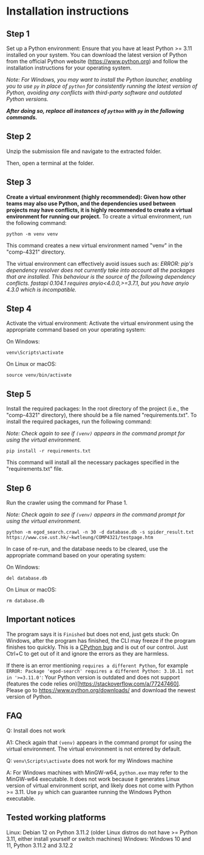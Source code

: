 # Installation instructions

## Step 1
Set up a Python environment: Ensure that you have at least Python >= 3.11 installed on your system. You can download the latest version of Python from the official Python website (<https://www.python.org>) and follow the installation instructions for your operating system.

_Note: For Windows, you may want to install the Python launcher, enabling you to use `py` in place of `python` for consistently running the latest version of Python, avoiding any conflicts with third-party software and outdated Python versions._

_**After doing so, replace all instances of `python` with `py` in the following commands.**_

## Step 2
Unzip the submission file and navigate to the extracted folder. 

Then, open a terminal at the folder. 

## Step 3
**Create a virtual environment (highly recommended): Given how other teams may also use Python, and the dependencies used between projects may have conflicts, it is highly recommended to create a virtual environment for running our project.** To create a virtual environment, run the following command:

```shell
python -m venv venv
```

This command creates a new virtual environment named "venv" in the "comp-4321" directory.

The virtual environment can effectively avoid issues such as:
_ERROR: pip's dependency resolver does not currently take into account all the packages that are installed. This behaviour is the source of the following dependency conflicts.
fastapi 0.104.1 requires anyio<4.0.0,>=3.7.1, but you have anyio 4.3.0 which is incompatible._

## Step 4
Activate the virtual environment: Activate the virtual environment using the appropriate command based on your operating system:

On Windows:

```shell
venv\Scripts\activate
```

On Linux or macOS:

```shell
source venv/bin/activate
```

## Step 5
Install the required packages: In the root directory of the project (i.e., the "comp-4321" directory), there should be a file named "requirements.txt". To install the required packages, run the following command:

_Note: Check again to see if `(venv)` appears in the command prompt for using the virtual environment._

```shell
pip install -r requirements.txt
```

This command will install all the necessary packages specified in the "requirements.txt" file.

## Step 6
Run the crawler using the command for Phase 1.

_Note: Check again to see if `(venv)` appears in the command prompt for using the virtual environment._

```shell
python -m egod_search.crawl -n 30 -d database.db -s spider_result.txt https://www.cse.ust.hk/~kwtleung/COMP4321/testpage.htm
```

In case of re-run, and the database needs to be cleared, use the appropriate command based on your operating system:

On Windows:

```shell
del database.db
```

On Linux or macOS:

```shell
rm database.db
```

## Important notices

The program says it is `Finished` but does not end, just gets stuck:
On Windows, after the program has finished, the CLI may freeze if the program finishes too quickly. This is a [CPython bug](https://github.com/python/cpython/issues/111604) and is out of our control. Just Ctrl+C to get out of it and ignore the errors as they are harmless.  

If there is an error mentioning `requires a different Python`, for example `ERROR: Package 'egod-search' requires a different Python: 3.10.11 not in '>=3.11.0'`:
Your Python version is outdated and does not support (features the code relies on)[https://stackoverflow.com/a/77247460]. Please go to https://www.python.org/downloads/ and download the newest version of Python.

## FAQ

Q: Install does not work

A1: Check again that `(venv)` appears in the command prompt for using the virtual environment. The virtual environment is not entered by default. 

Q: `venv\Scripts\activate` does not work for my Windows machine

A: For Windows machines with MinGW-w64, `python.exe` may refer to the MinGW-w64 executable. It does not work because it generates Linux version of virtual environment script, and likely does not come with Python >= 3.11. Use `py` which can guarantee running the Windows Python executable. 

## Tested working platforms

Linux: Debian 12 on Python 3.11.2 (older Linux distros do not have >= Python 3.11, either install yourself or switch machines)
Windows: Windows 10 and 11, Python 3.11.2 and 3.12.2
